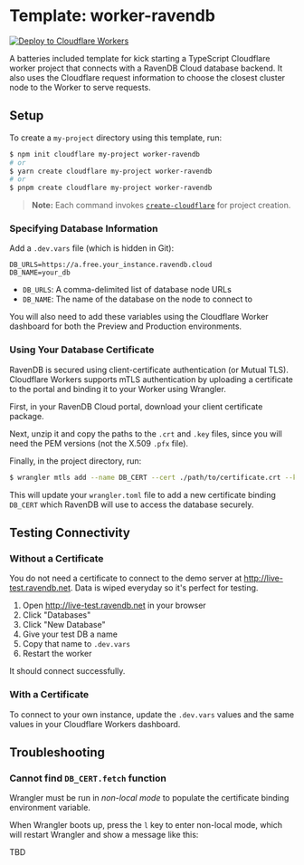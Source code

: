 # Template: worker-ravendb

[![Deploy to Cloudflare Workers](https://deploy.workers.cloudflare.com/button)](https://deploy.workers.cloudflare.com/?url=https://github.com/ravendb/cloudflare-template-worker)

A batteries included template for kick starting a TypeScript Cloudflare worker project that connects with a RavenDB Cloud database backend. It also uses the Cloudflare request information to choose the closest cluster node to the Worker to serve requests.

## Setup

To create a `my-project` directory using this template, run:

```sh
$ npm init cloudflare my-project worker-ravendb
# or
$ yarn create cloudflare my-project worker-ravendb
# or
$ pnpm create cloudflare my-project worker-ravendb
```

> **Note:** Each command invokes [`create-cloudflare`](https://www.npmjs.com/package/create-cloudflare) for project creation.

### Specifying Database Information

Add a `.dev.vars` file (which is hidden in Git):

```
DB_URLS=https://a.free.your_instance.ravendb.cloud
DB_NAME=your_db
```

- `DB_URLS`: A comma-delimited list of database node URLs
- `DB_NAME`: The name of the database on the node to connect to

You will also need to add these variables using the Cloudflare Worker dashboard for both the Preview and Production environments.

### Using Your Database Certificate

RavenDB is secured using client-certificate authentication (or Mutual TLS). Cloudflare Workers supports mTLS authentication by uploading a certificate to the portal and binding it to your Worker using Wrangler.

First, in your RavenDB Cloud portal, download your client certificate package.

Next, unzip it and copy the paths to the `.crt` and `.key` files, since you will need the PEM versions (not the X.509 `.pfx` file).

Finally, in the project directory, run:

```sh
$ wrangler mtls add --name DB_CERT --cert ./path/to/certificate.crt --key ./path/to/certificate.key
```

This will update your `wrangler.toml` file to add a new certificate binding `DB_CERT` which RavenDB will use to access the database securely.

## Testing Connectivity

### Without a Certificate

You do not need a certificate to connect to the demo server at http://live-test.ravendb.net. Data is wiped everyday so it's perfect for testing.

1. Open http://live-test.ravendb.net in your browser
1. Click "Databases"
1. Click "New Database"
1. Give your test DB a name
1. Copy that name to `.dev.vars`
1. Restart the worker

It should connect successfully.

### With a Certificate

To connect to your own instance, update the `.dev.vars` values and the same values in your Cloudflare Workers dashboard.

## Troubleshooting

### Cannot find `DB_CERT.fetch` function

Wrangler must be run in _non-local mode_ to populate the certificate binding environment variable.

When Wrangler boots up, press the `l` key to enter non-local mode, which will restart Wrangler and show a message like this:

TBD